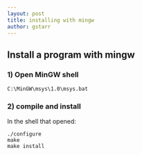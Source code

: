 ```yaml
---
layout: post
title: installing with mingw
author: gstarr
---
```

## Install a program with mingw


### 1) Open MinGW shell

```shell
C:\MinGW\msys\1.0\msys.bat
```

### 2) compile and install
In the shell that opened:

```shell
./configure
make
make install
```
